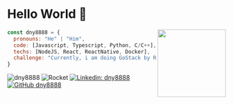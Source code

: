 # Hello World 👋

<img align='right' src="https://user-images.githubusercontent.com/18669041/90964643-c33df180-e498-11ea-870b-d13e9282400b.png" width=157>

```javascript
const dny8888 = {
  pronouns: "He" | "Him",
  code: [Javascript, Typescript, Python, C/C++],
  techs: [NodeJS, React, ReactNative, Docker],
  challenge: "Currently, i am doing GoStack by RocketSeat, a bootcamp focused on ReactJS/ReactNative and typescript"
}
```


![dny8888](https://img.shields.io/badge/dny8888-:rocket:-red)
![Rocket](https://img.shields.io/badge/dny8888-RocketSeat-7159c1)
[![Linkedin: dny8888](https://img.shields.io/badge/-dny8888-blue?style=flat-square&logo=Linkedin&logoColor=white&link=https://www.linkedin.com/in/dny8888/)](https://www.linkedin.com/in/daniel-belmiro-pereira-6a214431/)
[![GitHub dny8888](https://img.shields.io/github/followers/dny8888?label=follow&style=social)](https://github.com/dny8888)



<!--
**dny8888/dny8888** is a ✨ _special_ ✨ repository because its `README.md` (this file) appears on your GitHub profile.

Here are some ideas to get you started:

- 🔭 I’m currently working on ...
- 🌱 I’m currently learning ...
- 👯 I’m looking to collaborate on ...
- 🤔 I’m looking for help with ...
- 💬 Ask me about ...
- 📫 How to reach me: ...
- 😄 Pronouns: ...
- ⚡ Fun fact: ...
-->
